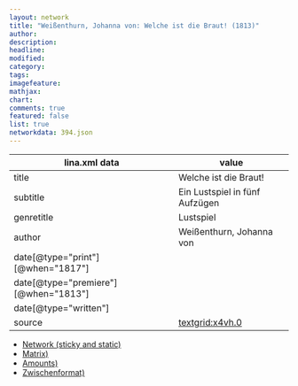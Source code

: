 ```yaml
---
layout: network
title: "Weißenthurn, Johanna von: Welche ist die Braut! (1813)"
author:
description:
headline:
modified:
category:
tags:
imagefeature: 
mathjax: 
chart: 
comments: true
featured: false
list: true
networkdata: 394.json
---
```

lina.xml data  | value
------------- | -------------
title|Welche ist die Braut!
subtitle|Ein Lustspiel in fünf Aufzügen
genretitle|Lustspiel
author|Weißenthurn, Johanna von
date[@type="print"][@when="1817"]|
date[@type="premiere"][@when="1813"]|
date[@type="written"]|
source|[textgrid:x4vh.0](https://textgridlab.org/1.0/tgcrud-public/rest/textgrid:x4vh.0/data)



* [Network (sticky and static)](/linas/network394)
* [Matrix)](/linas/matrix394)
* [Amounts)](/linas/amount394)
* [Zwischenformat)](/linas/lina394 )
